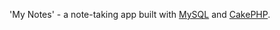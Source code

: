'My Notes' - a note-taking app built with [MySQL](http://www.mysql.com/) and [CakePHP](http://www.cakephp.org).
